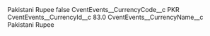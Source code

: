 <?xml version="1.0" encoding="UTF-8"?>
<CustomMetadata xmlns="http://soap.sforce.com/2006/04/metadata" xmlns:xsi="http://www.w3.org/2001/XMLSchema-instance" xmlns:xsd="http://www.w3.org/2001/XMLSchema">
    <label>Pakistani Rupee</label>
    <protected>false</protected>
    <values>
        <field>CventEvents__CurrencyCode__c</field>
        <value xsi:type="xsd:string">PKR</value>
    </values>
    <values>
        <field>CventEvents__CurrencyId__c</field>
        <value xsi:type="xsd:double">83.0</value>
    </values>
    <values>
        <field>CventEvents__CurrencyName__c</field>
        <value xsi:type="xsd:string">Pakistani Rupee</value>
    </values>
</CustomMetadata>
